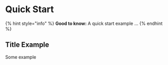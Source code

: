 # Quick Start

{% hint style="info" %}
**Good to know:** A quick start example ...
{% endhint %}

## Title Example

Some example
